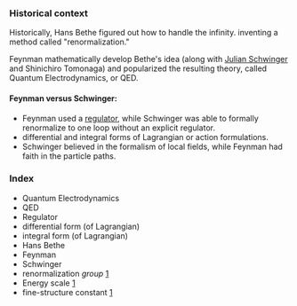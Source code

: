 
### Historical context
Historically, Hans Bethe figured out how to handle the infinity. inventing a method called "renormalization."

Feynman mathematically develop Bethe's idea (along with [Julian Schwinger](https://en.wikipedia.org/wiki/Julian_Schwinger) and Shinichiro Tomonaga) and popularized the resulting theory, called Quantum Electrodynamics, or QED.

#### Feynman versus Schwinger:
* Feynman used a [regulator](https://en.wikipedia.org/wiki/Regularization_(physics)), while Schwinger was able to formally renormalize to one loop without an explicit regulator.
* differential and integral forms of Lagrangian or action formulations.
* Schwinger believed in the formalism of local fields, while Feynman had faith in the particle paths.
 

### Index
* Quantum Electrodynamics
* QED
* Regulator
* differential form (of Lagrangian)
* integral form (of Lagrangian)
* Hans Bethe
* Feynman
* Schwinger
* renormalization *group* [1](https://en.wikipedia.org/wiki/Fine-structure_constant#Variation_with_energy_scale)
* Energy scale [1](https://en.wikipedia.org/wiki/Fine-structure_constant#Variation_with_energy_scale)
* fine-structure constant [1](https://en.wikipedia.org/wiki/Fine-structure_constant#Physical_interpretations)
